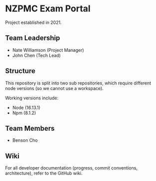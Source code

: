 # NZPMC Exam Portal
Project established in 2021.

## Team Leadership

- Nate Williamson (Project Manager)
- John Chen (Tech Lead)

## Structure
This repository is split into two sub repositories, which require different node versions (so we cannot use a workspace).

Working versions include:
- Node (16.13.1)
- Npm (8.1.2)

## Team Members
- Benson Cho

## Wiki
For all developer documentation (progress, commit conventions, architecture), refer to the GitHub wiki.
